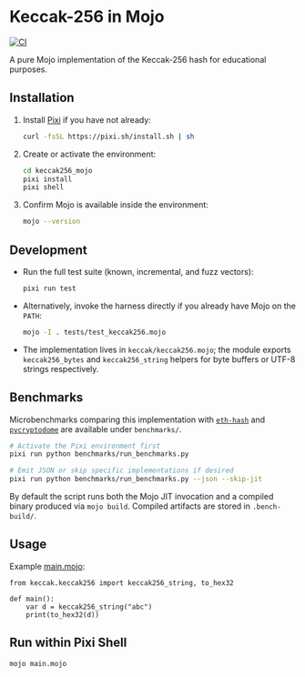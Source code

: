 # Keccak-256 in Mojo
[![CI](https://github.com/mewmix/keccak256_mojo/actions/workflows/blank.yml/badge.svg?branch=main)](https://github.com/mewmix/keccak256_mojo/actions/workflows/blank.yml)

A pure Mojo implementation of the Keccak-256 hash for educational purposes.

## Installation

1. Install [Pixi](https://pixi.sh/latest/) if you have not already:
   ```bash
   curl -fsSL https://pixi.sh/install.sh | sh
   ```
2. Create or activate the environment:
   ```bash
   cd keccak256_mojo
   pixi install
   pixi shell
   ```
3. Confirm Mojo is available inside the environment:
   ```bash
   mojo --version
   ```

## Development

* Run the full test suite (known, incremental, and fuzz vectors):
  ```bash
  pixi run test
  ```
* Alternatively, invoke the harness directly if you already have Mojo on the
  `PATH`:
  ```bash
  mojo -I . tests/test_keccak256.mojo
  ```
* The implementation lives in `keccak/keccak256.mojo`; the module exports
  `keccak256_bytes` and `keccak256_string` helpers for byte buffers or UTF-8
  strings respectively.

## Benchmarks

Microbenchmarks comparing this implementation with [`eth-hash`](https://github.com/ethereum/eth-hash)
and [`pycryptodome`](https://pycryptodome.readthedocs.io/en/latest/) are available under
`benchmarks/`.

```bash
# Activate the Pixi environment first
pixi run python benchmarks/run_benchmarks.py

# Emit JSON or skip specific implementations if desired
pixi run python benchmarks/run_benchmarks.py --json --skip-jit
```

By default the script runs both the Mojo JIT invocation and a compiled binary produced via
`mojo build`. Compiled artifacts are stored in `.bench-build/`.

## Usage
 
Example [main.mojo](https://github.com/mewmix/keccak256_mojo/blob/main/main.mojo):

```mojo
from keccak.keccak256 import keccak256_string, to_hex32

def main():
    var d = keccak256_string("abc")
    print(to_hex32(d))
```
## Run within Pixi Shell 
```bash
mojo main.mojo
```
